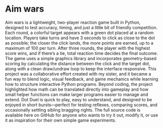 # Aim wars

Aim wars is a lightweight, two-player reaction game built in Python, designed to test accuracy, timing, and just a little bit of friendly competition. Each round, a colorful target appears with a green dot placed at a random location. Players take turns and have 3 seconds to click as close to the dot as possible; the closer the click lands, the more points are earned, up to a maximum of 100 per turn. After three rounds, the player with the highest score wins, and if there’s a tie, total reaction time decides the final outcome. The game uses a simple graphics library and incorporates geometry-based scoring by calculating the distance between the click and the target dot, along with a clean draw/undraw loop to keep the interface responsive. This project was a collaborative effort created with my sister, and it became a fun way to blend logic, visual feedback, and game mechanics while learning how to structure interactive Python programs. Beyond coding, the project highlighted how math can be translated directly into gameplay and how small helper functions can make larger programs easier to manage and extend. Dot Duel is quick to play, easy to understand, and designed to be enjoyed in short bursts—perfect for testing reflexes, comparing scores, and occasionally settling sibling bragging rights. The full source code is available here on GitHub for anyone who wants to try it out, modify it, or use it as inspiration for their own simple game experiments.
